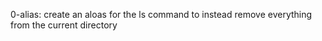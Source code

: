 0-alias: create an aloas for the ls command to instead remove everything from the current directory
